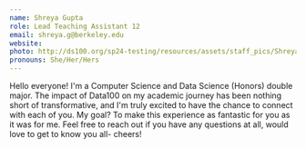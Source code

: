 ```yaml
---
name: Shreya Gupta
role: Lead Teaching Assistant 12
email: shreya.g@berkeley.edu
website:
photo: http://ds100.org/sp24-testing/resources/assets/staff_pics/Shreya_Gupta.webp
pronouns: She/Her/Hers
---
```


Hello everyone! I'm a Computer Science and Data Science (Honors) double major. The impact of Data100 on my academic journey has been nothing short of transformative, and I'm truly excited to have the chance to connect with each of you. My goal? To make this experience as fantastic for you as it was for me. Feel free to reach out if you have any questions at all, would love to get to know you all- cheers!
